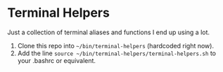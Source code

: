 Terminal Helpers
===

Just a collection of terminal aliases and functions I end up using a lot.

1. Clone this repo into `~/bin/terminal-helpers` (hardcoded right now).
2. Add the line `source ~/bin/terminal-helpers/terminal-helpers.sh` to your .bashrc or equivalent.
